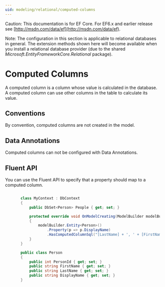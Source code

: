 ```yaml
---
uid: modeling/relational/computed-columns
---
```

Caution: This documentation is for EF Core. For EF6.x and earlier release see [http://msdn.com/data/ef](http://msdn.com/data/ef).

Note: The configuration in this section is applicable to relational databases in general. The extension methods shown here will become available when you install a relational database provider (due to the shared *Microsoft.EntityFrameworkCore.Relational* package).

  # Computed Columns

A computed column is a column whose value is calculated in the database. A computed column can use other columns in the table to calculate its value.

  ## Conventions

By convention, computed columns are not created in the model.

  ## Data Annotations

Computed columns can not be configured with Data Annotations.

  ## Fluent API

You can use the Fluent API to specify that a property should map to a computed column.

<!-- literal_block {"ids": [], "source": "/Users/shirhatti/src/EntityFramework.Docs/docs/modeling/relational/Modeling/FluentAPI/Samples/Relational/ComputedColumn.cs", "classes": [], "dupnames": [], "linenos": true, "backrefs": [], "highlight_args": {"hl_lines": [9], "linenostart": 1}, "language": "c#", "names": [], "xml:space": "preserve"} -->

````c#

       class MyContext : DbContext
       {
           public DbSet<Person> People { get; set; }

           protected override void OnModelCreating(ModelBuilder modelBuilder)
           {
               modelBuilder.Entity<Person>()
                   .Property(p => p.DisplayName)
                   .HasComputedColumnSql("[LastName] + ', ' + [FirstName]");
           }
       }

       public class Person
       {
           public int PersonId { get; set; }
           public string FirstName { get; set; }
           public string LastName { get; set; }
           public string DisplayName { get; set; }
       }

   ````
